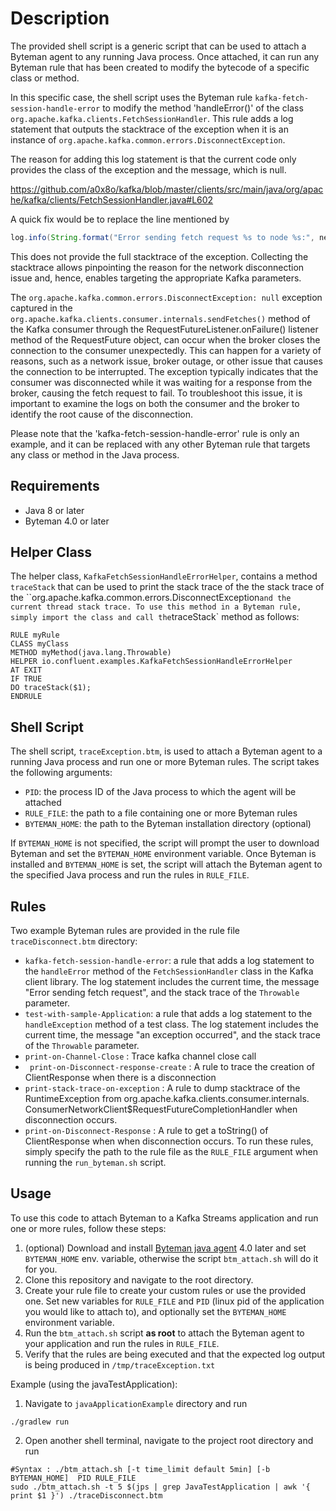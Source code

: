 # Description

The provided shell script is a generic script that can be used to attach a Byteman agent to any running Java process. Once attached, it can run any Byteman rule that has been created to modify the bytecode of a specific class or method.

In this specific case, the shell script uses the Byteman rule `kafka-fetch-session-handle-error` to modify the method 'handleError()' of the class `org.apache.kafka.clients.FetchSessionHandler`. This rule adds a log statement that outputs the stacktrace of the exception when it is an instance of `org.apache.kafka.common.errors.DisconnectException`.

The reason for adding this log statement is that the current code only provides the class of the exception and the message, which is null. 

https://github.com/a0x8o/kafka/blob/master/clients/src/main/java/org/apache/kafka/clients/FetchSessionHandler.java#L602

A quick fix would be to replace the line mentioned by

```java
log.info(String.format("Error sending fetch request %s to node %s:", nextMetadata, node), t);
```

This does not provide the full stacktrace of the exception. Collecting the stacktrace allows pinpointing the reason for the network disconnection issue and, hence, enables targeting the appropriate Kafka parameters.

The `org.apache.kafka.common.errors.DisconnectException: null` exception captured in the `org.apache.kafka.clients.consumer.internals.sendFetches()` method of the Kafka consumer through the RequestFutureListener.onFailure() listener method of the RequestFuture object, can occur when the broker closes the connection to the consumer unexpectedly. This can happen for a variety of reasons, such as a network issue, broker outage, or other issue that causes the connection to be interrupted. The exception typically indicates that the consumer was disconnected while it was waiting for a response from the broker, causing the fetch request to fail. To troubleshoot this issue, it is important to examine the logs on both the consumer and the broker to identify the root cause of the disconnection.

Please note that the 'kafka-fetch-session-handle-error' rule is only an example, and it can be replaced with any other Byteman rule that targets any class or method in the Java process.

## Requirements

- Java 8 or later
- Byteman 4.0 or later

## Helper Class

The helper class, `KafkaFetchSessionHandleErrorHelper`, contains a method `traceStack` that can be used to print the stack trace of the  the stack trace of the ``org.apache.kafka.common.errors.DisconnectException` and the current thread stack trace. To use this method in a Byteman rule, simply import the class and call the `traceStack` method as follows:

```
RULE myRule
CLASS myClass
METHOD myMethod(java.lang.Throwable)
HELPER io.confluent.examples.KafkaFetchSessionHandleErrorHelper
AT EXIT
IF TRUE
DO traceStack($1);
ENDRULE
```

## Shell Script

The shell script, `traceException.btm`, is used to attach a Byteman agent to a running Java process and run one or more Byteman rules. The script takes the following arguments:

- `PID`: the process ID of the Java process to which the agent will be attached
- `RULE_FILE`: the path to a file containing one or more Byteman rules
- `BYTEMAN_HOME`: the path to the Byteman installation directory (optional)

If `BYTEMAN_HOME` is not specified, the script will prompt the user to download Byteman and set the `BYTEMAN_HOME` environment variable. Once Byteman is installed and `BYTEMAN_HOME` is set, the script will attach the Byteman agent to the specified Java process and run the rules in `RULE_FILE`.

## Rules

Two example Byteman rules are provided in the rule file `traceDisconnect.btm` directory:

- `kafka-fetch-session-handle-error`: a rule that adds a log statement to the `handleError` method of the `FetchSessionHandler` class in the Kafka client library. The log statement includes the current time, the message "Error sending fetch request", and the stack trace of the `Throwable` parameter.
- `test-with-sample-Application`: a rule that adds a log statement to the `handleException` method of a test class. The log statement includes the current time, the message "an exception occurred", and the stack trace of the `Throwable` parameter.
- `print-on-Channel-Close` : Trace kafka channel close call 
- ` print-on-Disconnect-response-create` : A rule to trace the creation of ClientResponse when there is a disconnection
- `print-stack-trace-on-exception` : A rule to dump stacktrace of the RuntimeException from org.apache.kafka.clients.consumer.internals.
ConsumerNetworkClient$RequestFutureCompletionHandler when disconnection occurs.
- `print-on-Disconnect-Response` : A rule to get a toString() of ClientResponse when when disconnection occurs.
To run these rules, simply specify the path to the rule file as the `RULE_FILE` argument when running the `run_byteman.sh` script.

## Usage

To use this code to attach Byteman to a Kafka Streams application and run one or more rules, follow these steps:

1. (optional) Download and install [Byteman java agent](https://downloads.jboss.org/byteman/4.0.20/byteman-download-4.0.20-bin.zip) 4.0 later and set `BYTEMAN_HOME` env. variable, otherwise the script `btm_attach.sh` will do it for you.
2. Clone this repository and navigate to the root directory.
3. Create your rule file to create your custom rules or use the provided one. Set new variables for `RULE_FILE`  and `PID`  (linux pid of the application you would like to attach to), and optionally set the `BYTEMAN_HOME` environment variable.
4. Run the `btm_attach.sh` script **as root** to attach the Byteman agent to your application and run the rules in `RULE_FILE`.
5. Verify that the rules are being executed and that the expected log output is being produced in `/tmp/traceException.txt`

Example (using the javaTestApplication): 

1. Navigate to `javaApplicationExample` directory and run 
```shell
./gradlew run

```
2. Open another shell terminal, navigate to the project root directory and run

```shell
#Syntax : ./btm_attach.sh [-t time_limit default 5min] [-b BYTEMAN_HOME]  PID RULE_FILE 
sudo ./btm_attach.sh -t 5 $(jps | grep JavaTestApplication | awk '{ print $1 }') ./traceDisconnect.btm
```
